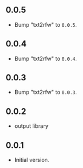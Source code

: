 ## 0.0.5

 - Bump "txt2rfw" to `0.0.5`.

## 0.0.4

 - Bump "txt2rfw" to `0.0.4`.

## 0.0.3

 - Bump "txt2rfw" to `0.0.3`.

## 0.0.2

 - output library

## 0.0.1

- Initial version.
